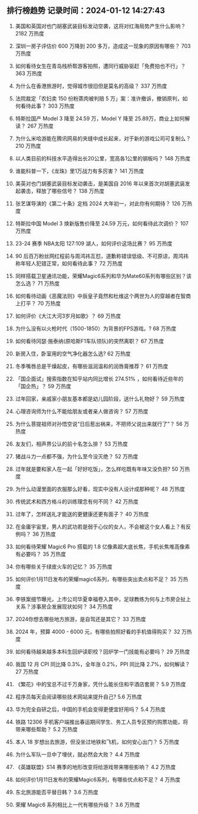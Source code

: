 
## 排行榜趋势 记录时间：2024-01-12 14:27:43
  
  1. 美国和英国对也门胡塞武装目标发动空袭，这将对红海局势产生什么影响？ 2182 万热度
    
  2. 深圳一房子评估价 600 万降到 200 多万，造成这一现象的原因有哪些？ 703 万热度
    
  3. 如何看待女生在青岛栈桥帮游客拍照，遭同行威胁驱赶「免费拍也不行」？ 363 万热度
    
  4. 为什么在香港旅游时，觉得城市很旧但是莫名的高级？ 337 万热度
    
  5. 法院裁定「农妇卖 150 份粉蒸肉被判赔 5 万」案：准许撤诉，撤销原判，如何看待此事？ 303 万热度
    
  6. 特斯拉国产 Model 3 降至 24.59 万，Model Y 降至 25.89万，商业上如何解读？ 267 万热度
    
  7. 为什么米哈游能在腾讯网易的夹缝中成长起来，对于新的游戏公司可复制么？ 210 万热度
    
  8. 以人类目前的科技水平造得出长20公里，宽高各1公里的钢板吗？ 148 万热度
    
  9. 谁能科普一下，《龙珠》里1万战力有多厉害？ 141 万热度
    
  10. 美英对也门胡塞武装目标发动袭击，是美国自 2016 年以来首次对胡塞武装发起袭击，释放了哪些信号？ 138 万热度
    
  11. 张艺谋导演的《第二十条》定档 2024 大年初一，对此你有何期待？ 126 万热度
    
  12. 特斯拉中国 Model 3 焕新版售价降至 24.59 万元，如何看待此次调价？ 107 万热度
    
  13. 23-24 赛季 NBA太阳 127:109 湖人，如何评价这场比赛？ 95 万热度
    
  14. 90 后百万粉丝网红程前与周鸿祎互怼，道歉称错误低级、不可原谅，周鸿祎称年轻人犯错正常，如何看待此事？ 72 万热度
    
  15. 同样搭载卫星通讯功能，荣耀Magic6系列和华为Mate60系列有哪些区别？该怎么选？ 71 万热度
    
  16. 如何看待动画《恶魔法则》中辰皇子竟然和杜维这个两世为人的穿越者在智商上打平？ 70 万热度
    
  17. 如何评价《大江大河3岁月如歌》？ 69 万热度
    
  18. 为什么没有以火枪时代（1500-1850）为背景的FPS游戏。? 68 万热度
    
  19. 如何看待冈瑟·施泰纳(原哈斯F1车队领队)的突然离职？ 67 万热度
    
  20. 新房入住，卧室用的空气净化器怎么选? 62 万热度
    
  21. 冬季嘴唇总是干燥起皮，有哪些滋润温和的润唇膏推荐？ 61 万热度
    
  22. 「国企面试」搜索指数在知乎站内同比增长 274.51% ，如何看待近些年的「国企热」？ 59 万热度
    
  23. 过年回家，亲戚家小朋友基本都是幼儿园阶段，送什么礼物好？ 59 万热度
    
  24. 心理咨询师为什么不能给朋友或者亲人做咨询？ 57 万热度
    
  25. 为什么菩提祖师对孙悟空说“日后惹出祸来，不把师父说出来就行了”？ 56 万热度
    
  26. 友友们，相声界公认的前十名怎么排？ 53 万热度
    
  27. 猪战斗力一点都不强，为什么至今没灭绝？ 52 万热度
    
  28. 过年就是要和家人在一起「好好吃饭」，怎么样吃既有年味又没负担? 50 万热度
    
  29. 为什么动漫里面的衣服那么好看，现实中没有人设计成那种呢？ 48 万热度
    
  30. 传统武术和西方格斗的训练理念有何不同？ 42 万热度
    
  31. 过年了，怎样送礼才能送的更健康还更有面子？ 40 万热度
    
  32. 在金庸宇宙里，男人的武功若是弱于心仪的女人，不会被这个女人看上？有反例吗？ 36 万热度
    
  33. 如何看待荣耀 Magic6 Pro 搭载的 1.8 亿像素超大底长焦，手机长焦堆高像素有必要吗？ 35 万热度
    
  34. 你有哪些关于绿皮火车的记忆？ 35 万热度
    
  35. 如何评价1月11日发布的荣耀magic6系列，有哪些突出卖点和不足？ 35 万热度
    
  36. 李铁案细节曝光，上市公司华夏幸福卷入其中，足球教练为何与上市房企扯上关系？涉事房企发展现状如何？ 34 万热度
    
  37. 2024你想去哪些地方旅游，是自驾还是其它？ 33 万热度
    
  38. 2024 年，预算 4000 - 6000 元，有哪些拍照好看的手机值得购买？ 32 万热度
    
  39. 如何看待越来越多本科生回炉读职校？回炉学一门技能有必要吗？ 29 万热度
    
  40. 我国 12 月 CPI 同比降 0.3%，全年涨 0.2%，PPI 同比降 2.7%，如何解读？ 27 万热度
    
  41. 《繁花》中的宝总不过千万身家，凭什么能长住和平酒店套房？ 5.9 万热度
    
  42. 程序员每天会阅读哪些技术网站来提升自己? 5.6 万热度
    
  43. 华为完全自研之后，中国的手机会变得更便宜好用吗？ 5.4 万热度
    
  44. 铁路 12306 手机客户端推出春运期间学生、务工人员专区预约购票功能，将带来哪些帮助？ 5.2 万热度
    
  45. 本人 18 岁想出去旅游，但没坐过地铁和飞机，如何安心出门？ 5 万热度
    
  46. 为什么军队一旦中了埋伏，就必然会大败？ 4.4 万热度
    
  47. 《英雄联盟》S14 赛季的地形改变将给游戏带来哪些影响？ 4.2 万热度
    
  48. 如何评价1月11日发布的荣耀Magic6系列，有哪些优点和不足？ 4 万热度
    
  49. 东北旅游能否平替日韩？ 3.6 万热度
    
  50. 荣耀 Magic6 系列相比上一代有哪些升级？ 3.6 万热度
    